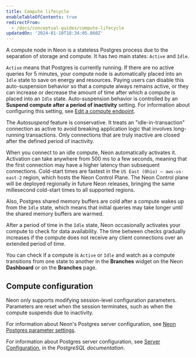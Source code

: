```yaml
---
title: Compute lifecycle
enableTableOfContents: true
redirectFrom:
  - /docs/conceptual-guides/compute-lifecycle
updatedOn: '2024-01-10T18:34:05.860Z'
---
```


A compute node in Neon is a stateless Postgres process due to the separation of storage and compute. It has two main states: `Active` and `Idle`.

`Active` means that Postgres is currently running. If there are no active queries for 5 minutes, your compute node is automatically placed into an `Idle` state to save on energy and resources. Paying users can disable this auto-suspension behavior so that a compute always remains active, or they can increase or decrease the amount of time after which a compute is placed into an `Idle` state. Auto-suspension behavior is controlled by an **Suspend compute after a period of inactivity** setting. For information about configuring this setting, see [Edit a compute endpoint](/docs/manage/endpoints#edit-a-compute-endpoint).

The _Autosuspend_ feature is conservative. It treats an "idle-in-transaction" connection as active to avoid breaking application logic that involves long-running transactions. Only connections that are truly inactive are closed after the defined period of inactivity.

When you connect to an idle compute, Neon automatically activates it. Activation can take anywhere from 500 ms to a few seconds, meaning that the first connection may have a higher latency than subsequent connections. Cold-start times are fastest in the `US East (Ohio) — aws-us-east-2` region, which hosts the Neon Control Plane. The Neon Control plane will be deployed regionally in future Neon releases, bringing the same millesecond cold-start times to all supported regions.

Also, Postgres shared memory buffers are cold after a compute wakes up from the `Idle` state, which means that initial queries may take longer until the shared memory buffers are warmed.

After a period of time in the `Idle` state, Neon occasionally activates your compute to check for data availability. The time between checks gradually increases if the compute does not receive any client connections over an extended period of time.

You can check if a compute is `Active` or `Idle` and watch as a compute transitions from one state to another in the **Branches** widget on the Neon **Dashboard** or on the **Branches** page.

## Compute configuration

Neon only supports modifying session-level configuration parameters. Parameters are reset when the session terminates, such as when the compute suspends due to inactivity.

For information about Neon's Postgres server configuration, see [Neon Postgres parameter settings](/docs/reference/compatibility#neon-postgres-parameter-settings).

For information about Postgres server configuration, see [Server Configuration](https://www.postgresql.org/docs/14/runtime-config.html), in the _PostgreSQL documentation_.
